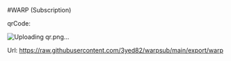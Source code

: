 #WARP (Subscription)

qrCode:

![Uploading qr.png…]()



Url:
https://raw.githubusercontent.com/3yed82/warpsub/main/export/warp
